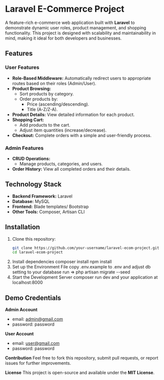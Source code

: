 # Laravel E-Commerce Project

A feature-rich e-commerce web application built with **Laravel** to demonstrate dynamic user roles, product management, and shopping functionality. This project is designed with scalability and maintainability in mind, making it ideal for both developers and businesses.

## Features

### User Features
- **Role-Based Middleware:** Automatically redirect users to appropriate routes based on their roles (Admin/User).
- **Product Browsing:**
  - Sort products by category.
  - Order products by:
    - Price (ascending/descending).
    - Title (A-Z/Z-A).
- **Product Details:** View detailed information for each product.
- **Shopping Cart:**
  - Add products to the cart.
  - Adjust item quantities (increase/decrease).
- **Checkout:** Complete orders with a simple and user-friendly process.

### Admin Features
- **CRUD Operations:**
  - Manage products, categories, and users.
- **Order History:** View all completed orders and their details.

## Technology Stack
- **Backend Framework:** Laravel
- **Database:** MySQL
- **Frontend:** Blade templates/ Bootstrap
- **Other Tools:** Composer, Artisan CLI

## Installation

1. Clone this repository:
   ```bash
   git clone https://github.com/your-username/laravel-ecom-project.git
   cd laravel-ecom-project
2. Install dependencies
   composer install
   npm install
3. Set up the Environment File
   copy .env.example to .env and adjust db setting to your database
   run => php artisan migrate --seed
4. Start the Development Server
   composer run dev
   and your application at localhost:8000
## **Demo Credentials**
**Admin Account**
- email: admin@gmail.com
- password: password

**User Account**
- email: user@gmail.com
- password: password

**Contribution**
Feel free to fork this repository, submit pull requests, or report issues for further improvements.

**License**
This project is open-source and available under the **MIT License**.
  
    
   
